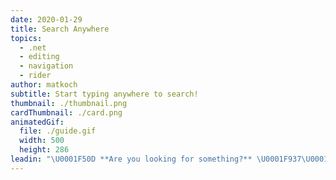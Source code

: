 ```yaml
---
date: 2020-01-29
title: Search Anywhere
topics:
  - .net
  - editing
  - navigation
  - rider
author: matkoch
subtitle: Start typing anywhere to search!
thumbnail: ./thumbnail.png
cardThumbnail: ./card.png
animatedGif:
  file: ./guide.gif
  width: 500
  height: 286
leadin: "\U0001F50D **Are you looking for something?** \U0001F937\U0001F3FB‍♂️\n\nMost of the UI elements are searchable by just starting to type the search term. This includes the solution explorer, recent files popup, find usages window and many more. Using the arrow keys we can navigate through the filtered result set.\n\nTry it next time!️️️ \U0001F575\U0001F3FB‍♀️\n\n### See Also\n- [ReSharper - Navigation and Search](https://www.jetbrains.com/help/resharper/Navigation_and_Search__Index.html)\n- [Rider - Navigation and Search](https://www.jetbrains.com/help/rider/Navigation_and_Search__Index.html)\n"
---
```


